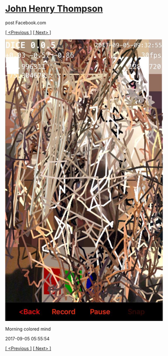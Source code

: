 # [John Henry Thompson](../README.md)
post Facebook.com

[[ <Previous ]](2017-09-06-1.md) [[ Next> ]](2017-09-04-1.md)

[![](../media/2017-09-05/Morning-colored-mind.jpg)](../README.md)

Morning colored mind

2017-09-05 05:55:54

[[ <Previous ]](2017-09-06-1.md) [[ Next> ]](2017-09-04-1.md)